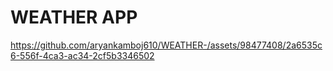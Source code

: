 # WEATHER APP
https://github.com/aryankamboj610/WEATHER-/assets/98477408/2a6535c6-556f-4ca3-ac34-2cf5b3346502
